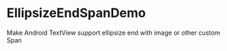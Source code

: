 # EllipsizeEndSpanDemo
Make Android TextView support ellipsize end with image or other custom Span 
